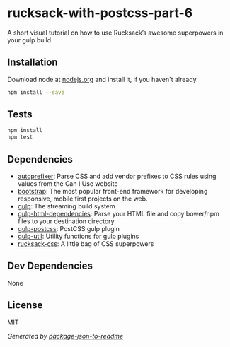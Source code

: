 # rucksack-with-postcss-part-6

A short visual tutorial on how to use Rucksack’s awesome superpowers in your gulp build.

## Installation

Download node at [nodejs.org](http://nodejs.org) and install it, if you haven't already.

```sh
npm install --save
```


## Tests

```sh
npm install
npm test
```

## Dependencies

- [autoprefixer](): Parse CSS and add vendor prefixes to CSS rules using values from the Can I Use website
- [bootstrap](https://github.com/twbs/bootstrap): The most popular front-end framework for developing responsive, mobile first projects on the web.
- [gulp](): The streaming build system
- [gulp-html-dependencies](https://github.com/demsking/gulp-html-dependencies): Parse your HTML file and copy bower/npm files to your destination directory
- [gulp-postcss](https://github.com/postcss/gulp-postcss): PostCSS gulp plugin
- [gulp-util](): Utility functions for gulp plugins
- [rucksack-css](https://github.com/simplaio/rucksack): A little bag of CSS superpowers

## Dev Dependencies


None

## License

MIT

_Generated by [package-json-to-readme](https://github.com/zeke/package-json-to-readme)_
